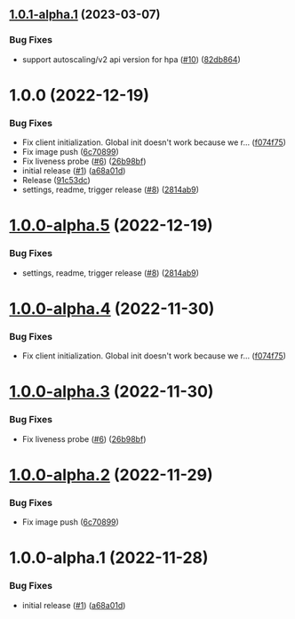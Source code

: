 ## [1.0.1-alpha.1](https://github.com/catalystsquad/chart-go-notifications/compare/v1.0.0...v1.0.1-alpha.1) (2023-03-07)


### Bug Fixes

* support autoscaling/v2 api version for hpa ([#10](https://github.com/catalystsquad/chart-go-notifications/issues/10)) ([82db864](https://github.com/catalystsquad/chart-go-notifications/commit/82db864dfc37c480578237ffd7424b237101502a))

# 1.0.0 (2022-12-19)


### Bug Fixes

* Fix client initialization. Global init doesn't work because we r… ([f074f75](https://github.com/catalystsquad/chart-go-notifications/commit/f074f75102d3ca901d48bd5554e922c1e066d596))
* Fix image push ([6c70899](https://github.com/catalystsquad/chart-go-notifications/commit/6c7089947ca832948e86f38e7eeed6489e57c670))
* Fix liveness probe ([#6](https://github.com/catalystsquad/chart-go-notifications/issues/6)) ([26b98bf](https://github.com/catalystsquad/chart-go-notifications/commit/26b98bf33738d3cd73fa225a980abc73279d87ff))
* initial release ([#1](https://github.com/catalystsquad/chart-go-notifications/issues/1)) ([a68a01d](https://github.com/catalystsquad/chart-go-notifications/commit/a68a01d73521e6865cda88137f316c244a2e5b62))
* Release ([91c53dc](https://github.com/catalystsquad/chart-go-notifications/commit/91c53dcfcd314191c380da42242615fd15666fad))
* settings, readme, trigger release ([#8](https://github.com/catalystsquad/chart-go-notifications/issues/8)) ([2814ab9](https://github.com/catalystsquad/chart-go-notifications/commit/2814ab9b29cb303a62e39cc4e6a9009def1eb172))

# [1.0.0-alpha.5](https://github.com/catalystsquad/chart-go-notifications/compare/v1.0.0-alpha.4...v1.0.0-alpha.5) (2022-12-19)


### Bug Fixes

* settings, readme, trigger release ([#8](https://github.com/catalystsquad/chart-go-notifications/issues/8)) ([2814ab9](https://github.com/catalystsquad/chart-go-notifications/commit/2814ab9b29cb303a62e39cc4e6a9009def1eb172))

# [1.0.0-alpha.4](https://github.com/catalystsquad/chart-go-notifications/compare/v1.0.0-alpha.3...v1.0.0-alpha.4) (2022-11-30)


### Bug Fixes

* Fix client initialization. Global init doesn't work because we r… ([f074f75](https://github.com/catalystsquad/chart-go-notifications/commit/f074f75102d3ca901d48bd5554e922c1e066d596))

# [1.0.0-alpha.3](https://github.com/catalystsquad/chart-go-notifications/compare/v1.0.0-alpha.2...v1.0.0-alpha.3) (2022-11-30)


### Bug Fixes

* Fix liveness probe ([#6](https://github.com/catalystsquad/chart-go-notifications/issues/6)) ([26b98bf](https://github.com/catalystsquad/chart-go-notifications/commit/26b98bf33738d3cd73fa225a980abc73279d87ff))

# [1.0.0-alpha.2](https://github.com/catalystsquad/chart-go-notifications/compare/v1.0.0-alpha.1...v1.0.0-alpha.2) (2022-11-29)


### Bug Fixes

* Fix image push ([6c70899](https://github.com/catalystsquad/chart-go-notifications/commit/6c7089947ca832948e86f38e7eeed6489e57c670))

# 1.0.0-alpha.1 (2022-11-28)


### Bug Fixes

* initial release ([#1](https://github.com/catalystsquad/chart-go-notifications/issues/1)) ([a68a01d](https://github.com/catalystsquad/chart-go-notifications/commit/a68a01d73521e6865cda88137f316c244a2e5b62))

